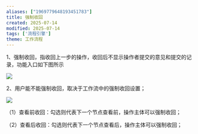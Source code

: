 ```yaml
---
aliases: ["1969779648193451783"]
title: 强制收回
created: 2025-07-14
modified: 2025-07-14
tags: ['流程引擎']
theme: 工作流程
---
```


1、强制收回，指收回上一步的操作，收回后不显示操作者提交的意见和提交的记录，功能入口如下图所示

![](8932525f64bc5d6dfef337b395b7a67f.jpg)

2、用户能不能强制收回，取决于工作流中的强制收回设置；

![](83898cd2083ec9207f51f7ff44560fa9.jpg)

（1）查看前收回：勾选则代表下一个节点查看前，操作主体可以强制收回；

（2）查看后收回：勾选则代表下一个节点查看后，操作主体可以强制收回；